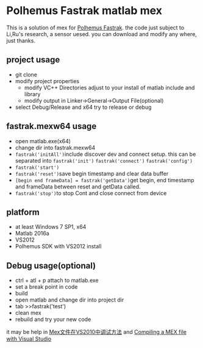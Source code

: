 # Polhemus Fastrak matlab mex

This is a solution of mex for [Polhemus Fastrak](http://polhemus.com/motion-tracking/all-trackers/fastrak/ "Polhemus Fastrak"). the code just subject to Li,Ru's research, a sensor uesed. you can download and modify any where, just thanks.

## project usage ##
- git clone
- modify project properties
	- modify VC++ Directories adjust to your install of matlab include and library
	- modify output in Linker->General->Output File(optional)
- select Debug/Release and x64 try to release or debug

## fastrak.mexw64 usage ##
- open matlab.exe(x64)
- change dir into fastrak.mexw64
- `fastrak('initAll')`include discover dev and connect setup. this can be separated into `fastrak('init')` `fastrak('connect')` `fastrak('config')`
- `fastrak('start')`
- `fastrak('reset')`save begin timestamp and clear data buffer
- `[begin end frameData] = fastrak('getData')`get begin, end timestamp and frameData between reset and getData called.
- `fastrak('stop')`to stop Cont and close connect from device 

## platform ##
- at least Windows 7 SP1, x64
- Matlab 2016a
- VS2012
- Polhemus SDK with VS2012 install

## Debug usage(optional) ##
- ctrl + atl + p attach to matlab.exe
- set a break point in code
- build
- open matlab and change dir into project dir
- tab >>fastrak('test')
- clean mex
- rebuild and try your new code

it may be help in [Mex文件在VS2010中调试方法](http://www.cnblogs.com/lukylu/p/4042306.html) and [Compiling a MEX file with Visual Studio](http://coachk.cs.ucf.edu/GPGPU/Compiling_a_MEX_file_with_Visual_Studio2.htm)